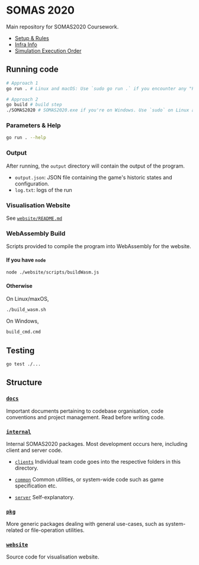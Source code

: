 # SOMAS 2020

Main repository for SOMAS2020 Coursework.

- [Setup & Rules](./docs/SETUP.md)
- [Infra Info](./docs/INFRA.md)
- [Simulation Execution Order](./docs/EXECUTION_ORDER.md)

## Running code
```bash
# Approach 1
go run . # Linux and macOS: Use `sudo go run .` if you encounter any "Permission denied" errors.

# Approach 2
go build # build step
./SOMAS2020 # SOMAS2020.exe if you're on Windows. Use `sudo` on Linux and macOS as Approach 1 if required.
```

### Parameters & Help
```bash
go run . --help
```

### Output
After running, the `output` directory will contain the output of the program.
- `output.json`: JSON file containing the game's historic states and configuration.
- `log.txt`: logs of the run

### Visualisation Website
See [`website/README.md`](website/README.md)

### WebAssembly Build

Scripts provided to compile the program into WebAssembly for the website.

#### If you have `node`
```bash
node ./website/scripts/buildWasm.js
```

#### Otherwise

On Linux/maxOS,
```bash
./build_wasm.sh
```

On Windows,
```bash
build_cmd.cmd
```

## Testing
```bash
go test ./...
```

## Structure

### [`docs`](docs)
Important documents pertaining to codebase organisation, code conventions and project management. Read before writing code.

### [`internal`](internal)
Internal SOMAS2020 packages. Most development occurs here, including client and server code.

- [`clients`](internal/clients)
Individual team code goes into the respective folders in this directory.

- [`common`](internal/common)
Common utilities, or system-wide code such as game specification etc.

- [`server`](internal/server)
Self-explanatory.

### [`pkg`](pkg)
More generic packages dealing with general use-cases, such as system-related or file-operation utilities.

### [`website`](website)
Source code for visualisation website.
